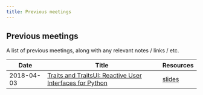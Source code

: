 ```yaml
---
title: Previous meetings
---
```


## Previous meetings

A list of previous meetings, along with any relevant notes / links / etc.

Date | Title | Resources
--- | --- | ---
2018-04-03 | [Traits and TraitsUI: Reactive User Interfaces for Python](https://www.meetup.com/CamPUG/events/247415295/) | [slides](http://public.enthought.com/~cwebster/campug/)
